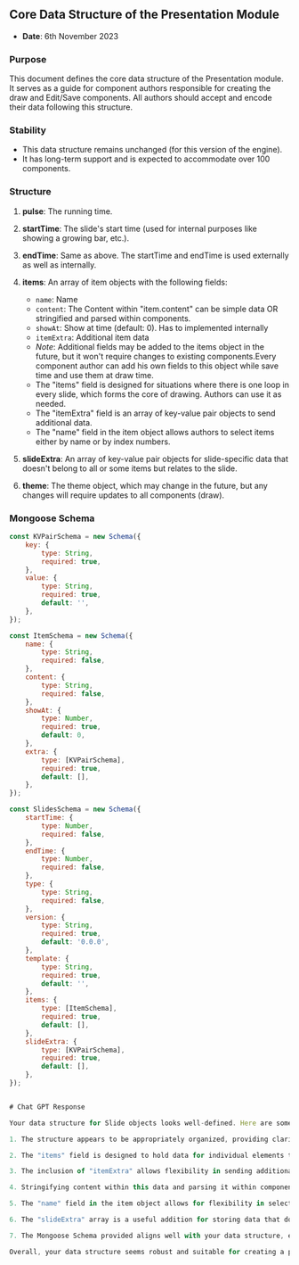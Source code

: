 ## Core Data Structure of the Presentation Module

- **Date**: 6th November 2023

### Purpose
This document defines the core data structure of the Presentation module. It serves as a guide for component authors responsible for creating the draw and Edit/Save components. All authors should accept and encode their data following this structure.

### Stability
- This data structure remains unchanged (for this version of the engine).
- It has long-term support and is expected to accommodate over 100 components.

### Structure
1. **pulse**: The running time.
2. **startTime**: The slide's start time (used for internal purposes like showing a growing bar, etc.).
3. **endTime**: Same as above. The startTime and endTime is used externally as well as internally.
4. **items**: An array of item objects with the following fields:
   - `name`: Name
   - `content`: The Content within "item.content" can be simple data OR stringified and parsed within components.
   - `showAt`: Show at time (default: 0). Has to implemented internally
   - `itemExtra`: Additional item data
   - *Note*: Additional fields may be added to the items object in the future, but it won't require changes to existing components.Every component author can add his own fields to this object while save time and use them at draw time.
   - The "items" field is designed for situations where there is one loop in every slide, which forms the core of drawing. Authors can use it as needed.
   - The "itemExtra" field is an array of key-value pair objects to send additional data.
   - The "name" field in the item object allows authors to select items either by name or by index numbers.

5. **slideExtra**: An array of key-value pair objects for slide-specific data that doesn't belong to all or some items but relates to the slide.

6. **theme**: The theme object, which may change in the future, but any changes will require updates to all components (draw).

### Mongoose Schema
```javascript
const KVPairSchema = new Schema({
    key: {
        type: String,
        required: true,
    },
    value: {
        type: String,
        required: true,
        default: '',
    },
});

const ItemSchema = new Schema({
    name: {
        type: String,
        required: false,
    },
    content: {
        type: String,
        required: false,
    },
    showAt: {
        type: Number,
        required: true,
        default: 0,
    },
    extra: {
        type: [KVPairSchema],
        required: true,
        default: [],
    },
});

const SlidesSchema = new Schema({
    startTime: {
        type: Number,
        required: false,
    },
    endTime: {
        type: Number,
        required: false,
    },
    type: {
        type: String,
        required: false,
    },
    version: {
        type: String,
        required: true,
        default: '0.0.0',
    },
    template: {
        type: String,
        required: true,
        default: '',
    },
    items: {
        type: [ItemSchema],
        required: true,
        default: [],
    },
    slideExtra: {
        type: [KVPairSchema],
        required: true,
        default: [],
    },
});


# Chat GPT Response

Your data structure for Slide objects looks well-defined. Here are some precise comments:

1. The structure appears to be appropriately organized, providing clarity for authors responsible for the draw and edit/save components.

2. The "items" field is designed to hold data for individual elements to be drawn, which is a practical approach. Authors can use this array as needed.

3. The inclusion of "itemExtra" allows flexibility in sending additional data as key-value pairs, offering versatility in your components.

4. Stringifying content within this data and parsing it within components is a good practice to manage complex data structures.

5. The "name" field in the item object allows for flexibility in selecting items either by name or index numbers, catering to different author preferences.

6. The "slideExtra" array is a useful addition for storing data that doesn't fit into the "items" array but is related to the slide.

7. The Mongoose Schema provided aligns well with your data structure, ensuring compatibility for database storage.

Overall, your data structure seems robust and suitable for creating a presentation/slide show app. It offers a good balance of structure and flexibility for component authors.